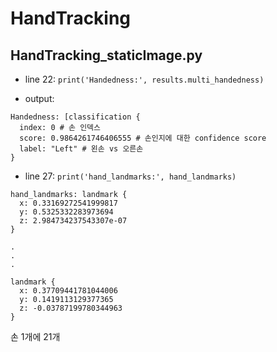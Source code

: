 # HandTracking

## HandTracking_staticImage.py

* line 22: `print('Handedness:', results.multi_handedness)`

* output: 
```
Handedness: [classification {
  index: 0 # 손 인덱스
  score: 0.9864261746406555 # 손인지에 대한 confidence score
  label: "Left" # 왼손 vs 오른손
}
```
* line 27: `print('hand_landmarks:', hand_landmarks)`
```
hand_landmarks: landmark {
  x: 0.33169272541999817
  y: 0.5325332283973694
  z: 2.984734237543307e-07
}

.
.
.

landmark {
  x: 0.37709441781044006
  y: 0.1419113129377365
  z: -0.03787199780344963
}
```
손 1개에 21개
